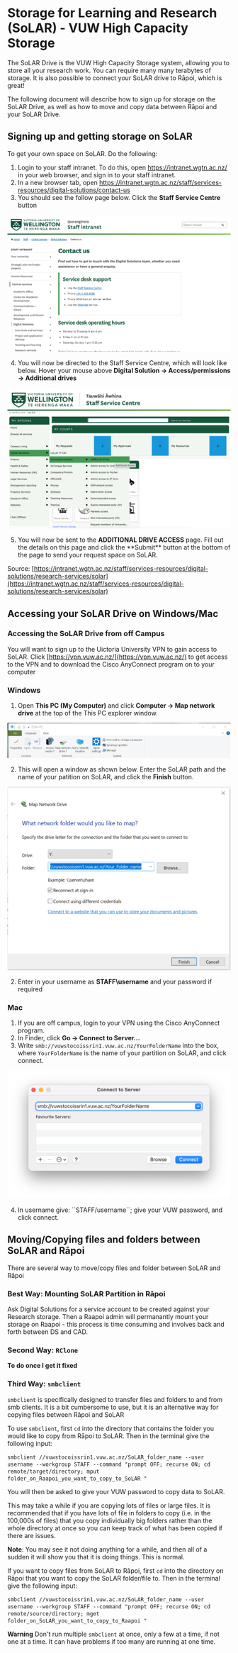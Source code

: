 # Storage for Learning and Research (SoLAR) - VUW High Capacity Storage

The SoLAR Drive is the VUW High Capacity Storage system, allowing you to store all your research work. You can require many many terabytes of storage. It is also possible to connect your SoLAR drive to Rāpoi, which is great!

The following document will describe how to sign up for storage on the SoLAR Drive, as well as how to move and copy data between Rāpoi and your SoLAR Drive. 


## Signing up and getting storage on SoLAR

To get your own space on SoLAR. Do the following:

1. Login to your staff intranet. To do this, open https://intranet.wgtn.ac.nz/ in your web browser, and sign in to your staff intranet. 
2. In a new browser tab, open https://intranet.wgtn.ac.nz/staff/services-resources/digital-solutions/contact-us
3. You should see the follow page below. Click the **Staff Service Centre** button

![service_desk_support](solar_vuw/service_desk_support.png)

<ol start="4">
  <li>You will now be directed to the Staff Service Centre, which will look like below. Hover your mouse above <b>Digital Solution -> Access/permissions -> Additional drives</b></li>
</ol>

![staff_service_centre](solar_vuw/staff_service_centre_to_page.png)

<ol start="5">
  <li>You will now be sent to the <b>ADDITIONAL DRIVE ACCESS</b> page. Fill out the details on this page and click the **Submit** button at the bottom of the page to send your request space on SoLAR.</li>
</ol>

Source: [https://intranet.wgtn.ac.nz/staff/services-resources/digital-solutions/research-services/solar](https://intranet.wgtn.ac.nz/staff/services-resources/digital-solutions/research-services/solar)




## Accessing your SoLAR Drive on Windows/Mac

### Accessing the SoLAR Drive from off Campus

You will want to sign up to the Uictoria University VPN to gain access to SoLAR. Click [https://vpn.vuw.ac.nz/](https://vpn.vuw.ac.nz/) to get access to the VPN and to download the Cisco AnyConnect program on to your computer

### Windows

1. Open **This PC (My Computer)** and click **Computer -> Map network drive** at the top of the This PC explorer window.

![connect_to_server_mac](solar_vuw/windows_open_map.png)

<ol start="2">
  <li>This will open a window as shown below. Enter the SoLAR path and the name of your patition on SoLAR, and click the <b>Finish</b> button.</li>
</ol>

![connect_to_server_mac](solar_vuw/windows_map.png)

<ol start="2">
  <li>Enter in your username as <b>STAFF\username</b> and your password if required</li>
</ol>

### Mac

1. If you are off campus, login to your VPN using the Cisco AnyConnect program.
2. In Finder, click **Go -> Connect to Server...**
3. Write ``smb://vuwstocoissrin1.vuw.ac.nz/YourFolderName`` into the box, where ``YourFolderName`` is the name of your partition on SoLAR, and click connect.

![connect_to_server_mac](solar_vuw/connect_to_server_mac.png)

<ol start="4">
  <li>In username give: ``STAFF/username``; give your VUW password, and click connect.</b></li>
</ol>


## Moving/Copying files and folders between SoLAR and Rāpoi

There are several way to move/copy files and folder between SoLAR and Rāpoi


### Best Way: Mounting SoLAR Partition in Rāpoi

Ask Digital Solutions for a service account to be created against your Research storage.  Then a Raapoi admin will permanantly mount your storage on Raapoi - this process is time consuming and involves back and forth between DS and CAD. 

### Second Way: ``RClone``

**To do once I get it fixed**


### Third Way: ``smbclient``

``smbclient`` is specifically designed to transfer files and folders to and from smb clients. It is a bit cumbersome to use, but it is an alternative way for copying files between Rāpoi and SoLAR

To use ``smbclient``, first ``cd`` into the directory that contains the folder you would like to copy from Rāpoi to SoLAR. Then in the terminal give the following input:

```console
smbclient //vuwstocoissrin1.vuw.ac.nz/SoLAR_folder_name --user username --workgroup STAFF --command "prompt OFF; recurse ON; cd remote/target/directory; mput folder_on_Raapoi_you_want_to_copy_to_SoLAR "
```

You will then be asked to give your VUW password to copy data to SoLAR.

This may take a while if you are copying lots of files or large files. It is recommended that if you have lots of file in folders to copy (i.e. in the 100,000s of files) that you copy individually big folders rather than the whole directory at once so you can keep track of what has been copied if there are issues. 

**Note**: You may see it not doing anything for a while, and then all of a sudden it will show you that it is doing things. This is normal. 

If you want to copy files from SoLAR to Rāpoi, first ``cd`` into the directory on Rāpoi that you want to copy the SoLAR folder/file to. Then in the terminal give the following input:

```console
smbclient //vuwstocoissrin1.vuw.ac.nz/SoLAR_folder_name --user username --workgroup STAFF --command "prompt OFF; recurse ON; cd remote/source/directory; mget folder_on_SoLAR_you_want_to_copy_to_Raapoi "
```

**Warning** 
Don't run multiple ``smbclient`` at once, only a few at a time, if not one at a time. It can have problems if too many are running at one time. 



